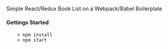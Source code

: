 Simple React/Redux Book List on a Webpack/Babel Boilerplate


#### Gettings Started #####

```
	> npm install
	> npm start
```
